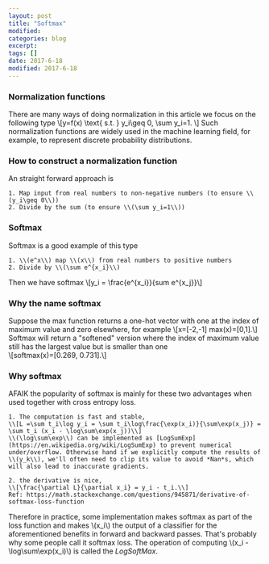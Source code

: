 ```yaml
---
layout: post
title: "Softmax"
modified:
categories: blog
excerpt:
tags: []
date: 2017-6-18
modified: 2017-6-18
---
```


### Normalization functions
There are many ways of doing normalization in this article we focus on the following type
\\[y=f(x) \text{ s.t. } y_i\geq 0, \sum y_i=1. \\]
Such normalization functions are widely used in the machine learning field, for example, to represent discrete probability distributions.

### How to construct a normalization function
An straight forward approach is

    1. Map input from real numbers to non-negative numbers (to ensure \\(y_i\geq 0\\))
    2. Divide by the sum (to ensure \\(\sum y_i=1\\))
  
### Softmax
Softmax is a good example of this type

    1. \\(e^x\\) map \\(x\\) from real numbers to positive numbers 
    2. Divide by \\(\sum e^{x_i}\\)
    
Then we have softmax \\[y_i = \frac{e^{x_i}}{sum e^{x_j}}\\]

### Why the name softmax
Suppose the max function returns a one-hot vector with one at the index of maximum value and zero elsewhere, for example
\\[x=[-2,-1]  max(x)=[0,1].\\]
Softmax will return a "softened" version where the index of maximum value still has the largest value but is smaller than one  
\\[softmax(x)=[0.269, 0.731].\\]

### Why softmax
AFAIK the popularity of softmax is mainly for these two advantages when used together with cross entropy loss.

    1. The computation is fast and stable,
    \\[L =\sum t_i\log y_i = \sum t_i\log\frac{\exp(x_i)}{\sum\exp(x_j)} = \sum t_i (x_i - \log\sum\exp(x_j))\\]
    \\(\log\sum\exp\\) can be implemented as [LogSumExp](https://en.wikipedia.org/wiki/LogSumExp) to prevent numerical under/overflow. Otherwise hand if we explicitly compute the results of \\(y_k\\), we'll often need to clip its value to avoid *Nan*s, which will also lead to inaccurate gradients.
	
    2. the derivative is nice, 
    \\[\frac{\partial L}{\partial x_i} = y_i - t_i.\\]
    Ref: https://math.stackexchange.com/questions/945871/derivative-of-softmax-loss-function


Therefore in practice, some implementation makes softmax as part of the loss function and makes \\(x_i\\) the output of a classifier for the aforementioned benefits in forward and backward passes. That's probably why some people call it softmax loss. The operation of computing \\(x_i - \log\sum\exp(x_i)\\) is called the *LogSoftMax*.
